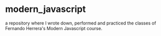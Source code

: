 # modern_javascript
a repository where I wrote down, performed and practiced the classes of Fernando Herrera's Modern Javascript course.
